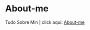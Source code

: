 # About-me

Tudo Sobre Min | click aqui: [About-me](https://kauahssantos.github.io/About-Me/home/index.html)

